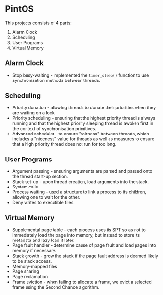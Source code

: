 # PintOS

This projects consists of 4 parts:
1. Alarm Clock
2. Scheduling
3. User Programs
4. Virtual Memory


## Alarm Clock

- Stop busy-waiting - implemented the `timer_sleep()` function to use synchronisation methods between threads.

## Scheduling

- Priority donation - allowing threads to donate their priorities when they are waiting on a lock.
- Priority scheduling - ensuring that the highest priority thread is always running and that the highest priority sleeping thread is awoken first in the context of synchronisation primitives.
- Advanced scheduler - to ensure "fairness" between threads, which includes a "niceness" value for threads as well as measures to ensure that a high priority thread does not run for too long.

## User Programs

- Argument passing - ensuring arguments are parsed and passed onto the thread start-up section.
- Stack set-up - upon thread creation, load arguments into the stack.
- System calls
- Process waiting - used a structure to link a process to its children, allowing one to wait for the other.
- Deny writes to executible files

## Virtual Memory

- Supplemental page table - each process uses its SPT so as not to immediately load the page into memory, but instead to store its metadata and lazy load it later.
- Page fault handler - determine cause of page fault and load pages into memory if necessary.
- Stack growth - grow the stack if the page fault address is deemed likely to be stack access.
- Memory-mapped files
- Page sharing
- Page reclamation
- Frame eviction - when failing to allocate a frame, we evict a selected frame using the Second Chance algorithm.
